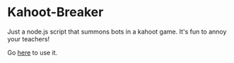 # Kahoot-Breaker

Just a node.js script that summons bots in a kahoot game. It's fun to annoy your teachers!

Go [here](https://kahoot-breaker.herokuapp.com/) to use it.
